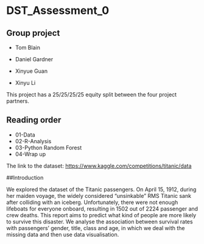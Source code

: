 # DST_Assessment_0
## Group project

* Tom Blain

* Daniel Gardner

* Xinyue Guan

* Xinyu Li

This project has a 25/25/25/25 equity split between the four project partners.

## Reading order

* 01-Data
* 02-R-Analysis
* 03-Python Random Forest
* 04-Wrap up

The link to the dataset: https://www.kaggle.com/competitions/titanic/data

##Introduction 

We explored the dataset of the Titanic passengers. On April 15, 1912, during her maiden voyage, the widely considered “unsinkable” RMS Titanic sank after colliding with an iceberg. Unfortunately, there were not enough lifeboats for everyone onboard, resulting in 1502 out of 2224 passenger and crew deaths. This report aims to predict what kind of people are more likely to survive this disaster. We analyse the association between survival rates with passengers’ gender, title, class and age, in which we deal with the missing data and then use data visualisation.  
